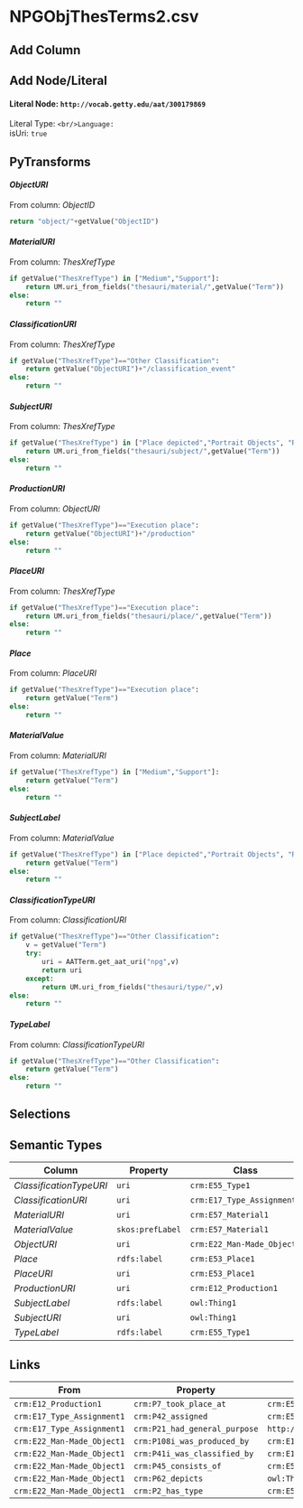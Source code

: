 # NPGObjThesTerms2.csv

## Add Column

## Add Node/Literal
#### Literal Node: `http://vocab.getty.edu/aat/300179869`
Literal Type: ``
<br/>Language: ``
<br/>isUri: `true`


## PyTransforms
#### _ObjectURI_
From column: _ObjectID_
``` python
return "object/"+getValue("ObjectID")
```

#### _MaterialURI_
From column: _ThesXrefType_
``` python
if getValue("ThesXrefType") in ["Medium","Support"]:
    return UM.uri_from_fields("thesauri/material/",getValue("Term"))
else:
    return ""
```

#### _ClassificationURI_
From column: _ThesXrefType_
``` python
if getValue("ThesXrefType")=="Other Classification":
    return getValue("ObjectURI")+"/classification_event"
else:
    return ""
```

#### _SubjectURI_
From column: _ThesXrefType_
``` python
if getValue("ThesXrefType") in ["Place depicted","Portrait Objects", "Related Place"]:
    return UM.uri_from_fields("thesauri/subject/",getValue("Term"))
else:
    return ""
```

#### _ProductionURI_
From column: _ObjectURI_
``` python
if getValue("ThesXrefType")=="Execution place":
    return getValue("ObjectURI")+"/production"
else:
    return ""
```

#### _PlaceURI_
From column: _ThesXrefType_
``` python
if getValue("ThesXrefType")=="Execution place":
    return UM.uri_from_fields("thesauri/place/",getValue("Term"))
else:
    return ""
```

#### _Place_
From column: _PlaceURI_
``` python
if getValue("ThesXrefType")=="Execution place":
    return getValue("Term")
else:
    return ""
```

#### _MaterialValue_
From column: _MaterialURI_
``` python
if getValue("ThesXrefType") in ["Medium","Support"]:
    return getValue("Term")
else:
    return ""
```

#### _SubjectLabel_
From column: _MaterialValue_
``` python
if getValue("ThesXrefType") in ["Place depicted","Portrait Objects", "Related Place"]:
    return getValue("Term")
else:
    return ""
```

#### _ClassificationTypeURI_
From column: _ClassificationURI_
``` python
if getValue("ThesXrefType")=="Other Classification":
    v = getValue("Term")
    try:
        uri = AATTerm.get_aat_uri("npg",v)
        return uri
    except:
        return UM.uri_from_fields("thesauri/type/",v)
else:
    return ""
```

#### _TypeLabel_
From column: _ClassificationTypeURI_
``` python
if getValue("ThesXrefType")=="Other Classification":
    return getValue("Term")
else:
    return ""
```


## Selections

## Semantic Types
| Column | Property | Class |
|  ----- | -------- | ----- |
| _ClassificationTypeURI_ | `uri` | `crm:E55_Type1`|
| _ClassificationURI_ | `uri` | `crm:E17_Type_Assignment1`|
| _MaterialURI_ | `uri` | `crm:E57_Material1`|
| _MaterialValue_ | `skos:prefLabel` | `crm:E57_Material1`|
| _ObjectURI_ | `uri` | `crm:E22_Man-Made_Object1`|
| _Place_ | `rdfs:label` | `crm:E53_Place1`|
| _PlaceURI_ | `uri` | `crm:E53_Place1`|
| _ProductionURI_ | `uri` | `crm:E12_Production1`|
| _SubjectLabel_ | `rdfs:label` | `owl:Thing1`|
| _SubjectURI_ | `uri` | `owl:Thing1`|
| _TypeLabel_ | `rdfs:label` | `crm:E55_Type1`|


## Links
| From | Property | To |
|  --- | -------- | ---|
| `crm:E12_Production1` | `crm:P7_took_place_at` | `crm:E53_Place1`|
| `crm:E17_Type_Assignment1` | `crm:P42_assigned` | `crm:E55_Type1`|
| `crm:E17_Type_Assignment1` | `crm:P21_had_general_purpose` | `http://vocab.getty.edu/aat/300179869`|
| `crm:E22_Man-Made_Object1` | `crm:P108i_was_produced_by` | `crm:E12_Production1`|
| `crm:E22_Man-Made_Object1` | `crm:P41i_was_classified_by` | `crm:E17_Type_Assignment1`|
| `crm:E22_Man-Made_Object1` | `crm:P45_consists_of` | `crm:E57_Material1`|
| `crm:E22_Man-Made_Object1` | `crm:P62_depicts` | `owl:Thing1`|
| `crm:E22_Man-Made_Object1` | `crm:P2_has_type` | `crm:E55_Type1`|
